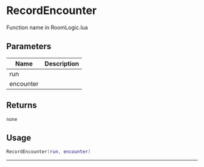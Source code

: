 # RecordEncounter

Function name in RoomLogic.lua

## Parameters

| Name      | Description |
| --------- | ----------- |
| run       |             |
| encounter |             |

## Returns

`none`

## Usage

```lua
RecordEncounter(run, encounter)
```

---
